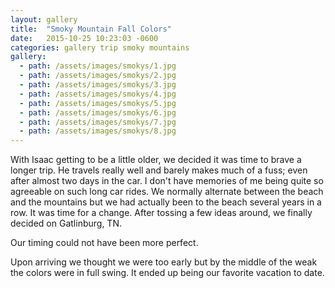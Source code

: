 ```yaml
---
layout: gallery
title:  "Smoky Mountain Fall Colors"
date:   2015-10-25 10:23:03 -0600
categories: gallery trip smoky mountains
gallery:
  - path: /assets/images/smokys/1.jpg
  - path: /assets/images/smokys/2.jpg
  - path: /assets/images/smokys/3.jpg
  - path: /assets/images/smokys/4.jpg
  - path: /assets/images/smokys/5.jpg
  - path: /assets/images/smokys/6.jpg
  - path: /assets/images/smokys/7.jpg
  - path: /assets/images/smokys/8.jpg
---
```

With Isaac getting to be a little older, we decided it was time to brave a longer trip. He travels really well and barely makes much of a fuss; even after almost two days in the car. I don't have memories of me being quite so agreeable on such long car rides. We normally alternate between the beach and the mountains but we had actually been to the beach several years in a row. It was time for a change. After tossing a few ideas around, we finally decided on Gatlinburg, TN. 

Our timing could not have been more perfect.

Upon arriving we thought we were too early but by the middle of the weak the colors were in full swing. It ended up being our favorite vacation to date.
